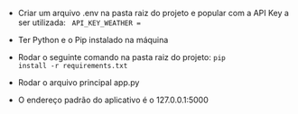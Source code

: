 - Criar um arquivo .env na pasta raiz do projeto e popular com a API Key a ser utilizada:
    <code>
    API_KEY_WEATHER =
    </code>

- Ter Python e o Pip instalado na máquina
    
- Rodar o seguinte comando na pasta raiz do projeto: 
    <code>pip install -r requirements.txt</code>

- Rodar o arquivo principal app.py

- O endereço padrão do aplicativo é o 127.0.0.1:5000
